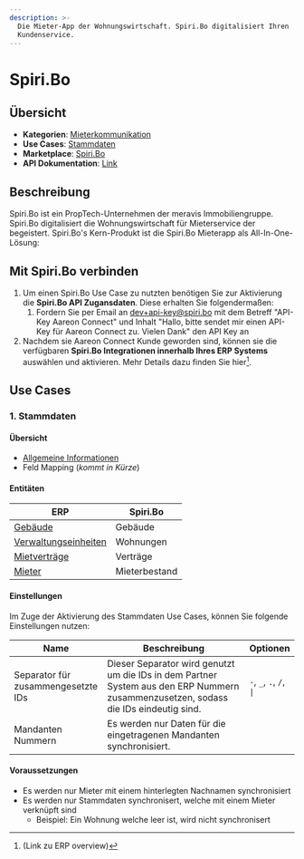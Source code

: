```yaml
---
description: >-
  Die Mieter-App der Wohnungswirtschaft. Spiri.Bo digitalisiert Ihren
  Kundenservice.
---
```


# Spiri.Bo

## Übersicht

* **Kategorien**: [Mieterkommunikation](../kategorien/mieterkommunikation.md)
* **Use Cases**: [Stammdaten](spiri.bo.md#stammdaten)
* **Marketplace**: [Spiri.Bo](https://marketplace.aareon.com/de/listings/spiribo)
* **API Dokumentation**: [Link](https://api.spiri.bo/v1/docs/silo#tag/building)

## Beschreibung

Spiri.Bo ist ein PropTech-Unternehmen der meravis Immobiliengruppe. Spiri.Bo digitalisiert die Wohnungswirtschaft für Mieterservice der begeistert. Spiri.Bo's Kern-Produkt ist die Spiri.Bo Mieterapp als All-In-One-Lösung:

## Mit Spiri.Bo verbinden

1. Um einen Spiri.Bo Use Case zu nutzten benötigen Sie zur Aktivierung die **Spiri.Bo API Zugansdaten**. Diese erhalten Sie folgendermaßen:
   1. Fordern Sie per Email an [dev+api-key@spiri.bo](mailto:dev+api-key@spiri.bo) mit dem Betreff "API-Key Aareon Connect" und Inhalt "Hallo, bitte sendet mir einen API-Key für Aareon Connect zu. Vielen Dank" den API Key an
2. Nachdem sie Aareon Connect Kunde geworden sind, können sie die verfügbaren **Spiri.Bo Integrationen innerhalb Ihres ERP Systems** auswählen und aktivieren. Mehr Details dazu finden Sie hier[^1].

## Use Cases

### 1. Stammdaten

#### Übersicht

* [Allgemeine Informationen](spiri.bo.md#stammdaten)
* Feld Mapping (_kommt in Kürze_)

#### Entitäten

| ERP                                                           | Spiri.Bo      |
| ------------------------------------------------------------- | ------------- |
| [Gebäude](../entitaeten/gebaeude.md)                          | Gebäude       |
| [Verwaltungseinheiten](../entitaeten/verwaltungseinheiten.md) | Wohnungen     |
| [Mietverträge](../entitaeten/mietvertraege.md)                | Verträge      |
| [Mieter](../entitaeten/mieter.md)                             | Mieterbestand |

#### Einstellungen

Im Zuge der Aktivierung des Stammdaten Use Cases, können Sie folgende Einstellungen nutzen:

<table><thead><tr><th width="151">Name</th><th width="487.33333333333326">Beschreibung</th><th>Optionen</th></tr></thead><tbody><tr><td>Separator für zusammengesetzte IDs</td><td>Dieser Separator wird genutzt um die IDs in dem Partner System aus den ERP Nummern zusammenzusetzen, sodass die IDs eindeutig sind.</td><td><code>-</code>, <code>_</code>, <code>.</code>, <code>/</code>, <code>|</code></td></tr><tr><td>Mandanten Nummern</td><td>Es werden nur Daten für die eingetragenen Mandanten synchronisiert.</td><td></td></tr></tbody></table>

#### Voraussetzungen

* Es werden nur Mieter mit einem hinterlegten Nachnamen synchronisiert
* Es werden nur Stammdaten synchronisert, welche mit einem Mieter verknüpft sind
  * Beispiel: Ein Wohnung welche leer ist, wird nicht synchronisert

[^1]: (Link zu ERP overview)
